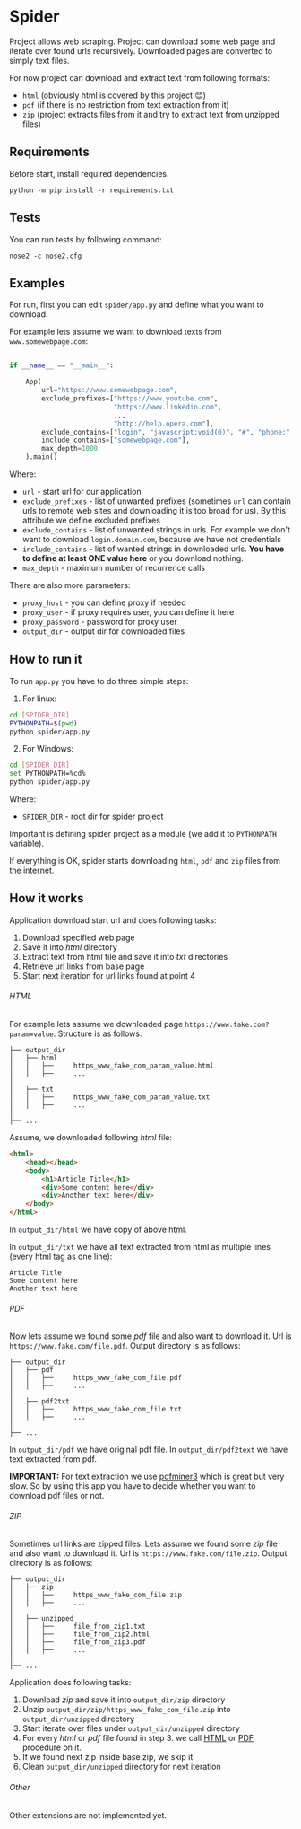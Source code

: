 # Spider

Project allows web scraping. Project can download some web page and iterate over found urls 
recursively. Downloaded pages are converted to simply text files. 

For now project can download and extract text from following formats:

- `html` (obviously html is covered by this project :blush:)
- `pdf` (if there is no restriction from text extraction from it)
- `zip` (project extracts files from it and try to extract text from unzipped files)

## Requirements

Before start, install required dependencies.

```console
python -m pip install -r requirements.txt
```

## Tests

You can run tests by following command:

```console
nose2 -c nose2.cfg
``` 

## Examples

For run, first you can edit `spider/app.py` and define what you want to download.

For example lets assume we want to download texts from `www.somewebpage.com`:

```python

if __name__ == "__main__":

    App(
        url="https://www.somewebpage.com",
        exclude_prefixes=["https://www.youtube.com",
                          "https://www.linkedin.com",
                          ...
                          "http://help.opera.com"],
        exclude_contains=["login", "javascript:void(0)", "#", "phone:", "mailto", "verisign"],
        include_contains=["somewebpage.com"],
        max_depth=1000
    ).main()

```

Where:

- `url` - start url for our application
- `exclude_prefixes` - list of unwanted prefixes (sometimes `url` can contain urls to remote web sites and downloading it is too broad for us). By this attribute we define excluded prefixes
- `exclude_contains` - list of unwanted strings in urls. For example we don't want to download `login.domain.com`, because we have not credentials
- `include_contains` - list of wanted strings in downloaded urls. **You have to define at least ONE value here** or you download nothing.
- `max_depth` - maximum number of recurrence calls 

There are also more parameters:

- `proxy_host` - you can define proxy if needed
- `proxy_user` - if proxy requires user, you can define it here
- `proxy_password` - password for proxy user
- `output_dir` - output dir for downloaded files

## How to run it

To run `app.py` you have to do three simple steps:

1. For linux:

```bash
cd [SPIDER_DIR]
PYTHONPATH=$(pwd)
python spider/app.py

```

2. For Windows:

```bash
cd [SPIDER_DIR]
set PYTHONPATH=%cd%
python spider/app.py
```

Where: 
- `SPIDER_DIR` - root dir for spider project

Important is defining spider project as a module (we add it to `PYTHONPATH` variable).

If everything is OK, spider starts downloading `html`, `pdf` and `zip` files from the internet. 

## How it works

Application download start url and does following tasks:

1. Download specified web page 
2. Save it into *html* directory
3. Extract text from html file and save it into *txt* directories
4. Retrieve url links from base page
5. Start next iteration for url links found at point 4


###### HTML 

For example lets assume we downloaded page `https://www.fake.com?param=value`. Structure is as follows:

```console
├── output_dir
│   ├── html
│   │   ├──     https_www_fake_com_param_value.html
│   │   ├──     ...
│
│   ├── txt
│   │   ├──     https_www_fake_com_param_value.txt
│   │   ├──     ...
│   
├── ...
```

Assume, we downloaded following *html* file:

```html
<html>
    <head></head>
    <body>
        <h1>Article Title</h1>
        <div>Some content here</div>
        <div>Another text here</div>
    </body>
</html>
```

In `output_dir/html` we have copy of above html.

In `output_dir/txt` we have all text extracted from html as multiple lines (every html tag as one line):

```text
Article Title
Some content here 
Another text here
```

###### PDF

Now lets assume we found some *pdf* file and also want to download it. 
Url is `https://www.fake.com/file.pdf`. Output directory is as follows:

```console
├── output_dir
│   ├── pdf
│   │   ├──     https_www_fake_com_file.pdf
│   │   ├──     ...
│
│   ├── pdf2txt
│   │   ├──     https_www_fake_com_file.txt
│   │   ├──     ...
│   
├── ...
```

In `output_dir/pdf` we have original pdf file.
In `output_dir/pdf2text` we have text extracted from pdf.

**IMPORTANT:** For text extraction we use [pdfminer3](https://pypi.org/project/pdfminer3/) which is great but very slow.
So by using this app you have to decide whether you want to download pdf files or not.

###### ZIP

Sometimes url links are zipped files. Lets assume we found some *zip* file and also want to download it.
Url is `https://www.fake.com/file.zip`. Output directory is as follows:

```console
├── output_dir
│   ├── zip
│   │   ├──     https_www_fake_com_file.zip
│   │   ├──     ...
│
│   ├── unzipped
│   │   ├──     file_from_zip1.txt
│   │   ├──     file_from_zip2.html
│   │   ├──     file_from_zip3.pdf
│   │   ├──     ...
│   
├── ...
```
 
 Application does following tasks:
 
 1. Download *zip* and save it into `output_dir/zip` directory
 2. Unzip `output_dir/zip/https_www_fake_com_file.zip` into `output_dir/unzipped` directory
 3. Start iterate over files under `output_dir/unzipped` directory
 4. For every *html* or *pdf* file found in step 3. we call [HTML](#html) or [PDF](#pdf) procedure on it.
 5. If we found next zip inside base zip, we skip it.
 6. Clean `output_dir/unzipped` directory for next iteration
 
 ###### Other
 
 Other extensions are not implemented yet.
